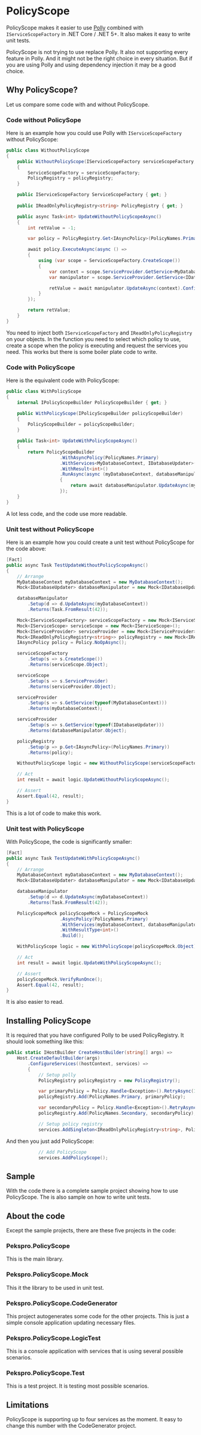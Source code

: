 # PolicyScope

PolicyScope makes it easier to use [Polly](https://github.com/App-vNext/Polly)
combined with `IServiceScopeFactory` in .NET Core / .NET 5+. It also makes it
easy to write unit tests.

PolicyScope is not trying to use replace Polly. It also not supporting every
feature in Polly. And it might not be the right choice in every situation. But
if you are using Polly and using dependency injection it may be a good choice.

## Why PolicyScope?

Let us compare some code with and without PolicyScope.

### Code without PolicySope

Here is an example how you could use Polly with `IServiceScopeFactory` without
PolicyScope:

```csharp
public class WithoutPolicyScope
{
    public WithoutPolicyScope(IServiceScopeFactory serviceScopeFactory, IReadOnlyPolicyRegistry<string> policyRegistry)
    {
        ServiceScopeFactory = serviceScopeFactory;
        PolicyRegistry = policyRegistry;
    }

    public IServiceScopeFactory ServiceScopeFactory { get; }
    
    public IReadOnlyPolicyRegistry<string> PolicyRegistry { get; }

    public async Task<int> UpdateWithoutPolicyScopeAsync()
    {
        int retValue = -1;

        var policy = PolicyRegistry.Get<IAsyncPolicy>(PolicyNames.Primary);

        await policy.ExecuteAsync(async () =>
        {
            using (var scope = ServiceScopeFactory.CreateScope())
            {
                var context = scope.ServiceProvider.GetService<MyDatabaseContext>()!;
                var manipulator = scope.ServiceProvider.GetService<IDatabaseUpdater>()!;

                retValue = await manipulator.UpdateAsync(context).ConfigureAwait(false);
            }
        });

        return retValue;
    }
}
```

You need to inject both `IServiceScopeFactory` and `IReadOnlyPolicyRegistry` on
your objects. In the function you need to select which policy to use, create a
scope when the policy is executing and request the services you need. This works
but there is some boiler plate code to write.

### Code with PolicyScope

Here is the equivalent code with PolicyScope:

```csharp
public class WithPolicyScope
{
    internal IPolicyScopeBuilder PolicyScopeBuilder { get; }

    public WithPolicyScope(IPolicyScopeBuilder policyScopeBuilder)
    {
        PolicyScopeBuilder = policyScopeBuilder;
    }

    public Task<int> UpdateWithPolicyScopeAsync()
    {
        return PolicyScopeBuilder
                    .WithAsyncPolicy(PolicyNames.Primary)
                    .WithServices<MyDatabaseContext, IDatabaseUpdater>()
                    .WithResult<int>()
                    .RunAsync(async (myDatabaseContext, databaseManipulator) =>
                    {
                        return await databaseManipulator.UpdateAsync(myDatabaseContext);
                    });
    }
}
```

A lot less code, and the code use more readable.

### Unit test without PolicyScope

Here is an example how you could create a unit test without PolicyScope for the code above:

```csharp
[Fact]
public async Task TestUpdateWithoutPolicyScopeAsync()
{
    // Arrange
    MyDatabaseContext myDatabaseContext = new MyDatabaseContext();
    Mock<IDatabaseUpdater> databaseManipulator = new Mock<IDatabaseUpdater>();

    databaseManipulator
        .Setup(d => d.UpdateAsync(myDatabaseContext))
        .Returns(Task.FromResult(42));

    Mock<IServiceScopeFactory> serviceScopeFactory = new Mock<IServiceScopeFactory>();
    Mock<IServiceScope> serviceScope = new Mock<IServiceScope>();
    Mock<IServiceProvider> serviceProvider = new Mock<IServiceProvider>();
    Mock<IReadOnlyPolicyRegistry<string>> policyRegistry = new Mock<IReadOnlyPolicyRegistry<string>>();
    IAsyncPolicy policy = Policy.NoOpAsync();

    serviceScopeFactory
        .Setup(s => s.CreateScope())
        .Returns(serviceScope.Object);

    serviceScope
        .Setup(s => s.ServiceProvider)
        .Returns(serviceProvider.Object);

    serviceProvider
        .Setup(s => s.GetService(typeof(MyDatabaseContext)))
        .Returns(myDatabaseContext);

    serviceProvider
        .Setup(s => s.GetService(typeof(IDatabaseUpdater)))
        .Returns(databaseManipulator.Object);

    policyRegistry
        .Setup(p => p.Get<IAsyncPolicy>(PolicyNames.Primary))
        .Returns(policy);

    WithoutPolicyScope logic = new WithoutPolicyScope(serviceScopeFactory.Object, policyRegistry.Object);

    // Act
    int result = await logic.UpdateWithoutPolicyScopeAsync();

    // Assert
    Assert.Equal(42, result);
}
```

This is a lot of code to make this work.

### Unit test with PolicyScope

With PolicyScope, the code is significantly smaller:

```csharp
[Fact]
public async Task TestUpdateWithPolicyScopeAsync()
{
    // Arrange
    MyDatabaseContext myDatabaseContext = new MyDatabaseContext();
    Mock<IDatabaseUpdater> databaseManipulator = new Mock<IDatabaseUpdater>();

    databaseManipulator
        .Setup(d => d.UpdateAsync(myDatabaseContext))
        .Returns(Task.FromResult(42));

    PolicyScopeMock policyScopeMock = PolicyScopeMock
                    .AsyncPolicy(PolicyNames.Primary)
                    .WithServices(myDatabaseContext, databaseManipulator.Object)
                    .WithResultType<int>()
                    .Build();

    WithPolicyScope logic = new WithPolicyScope(policyScopeMock.Object);

    // Act
    int result = await logic.UpdateWithPolicyScopeAsync();

    // Assert
    policyScopeMock.VerifyRunOnce();
    Assert.Equal(42, result);
}
```

It is also easier to read.

## Installing PolicyScope

It is required that you have configured Polly to be used PolicyRegistry. It should look something like this:

```csharp
public static IHostBuilder CreateHostBuilder(string[] args) =>
    Host.CreateDefaultBuilder(args)
        .ConfigureServices((hostContext, services) =>
        {
            // Setup polly
            PolicyRegistry policyRegistry = new PolicyRegistry();

            var primaryPolicy = Policy.Handle<Exception>().RetryAsync(1);
            policyRegistry.Add(PolicyNames.Primary, primaryPolicy);

            var secondaryPolicy = Policy.Handle<Exception>().RetryAsync(2);
            policyRegistry.Add(PolicyNames.Secondary, secondaryPolicy);

            // Setup policy registry
            services.AddSingleton<IReadOnlyPolicyRegistry<string>, PolicyRegistry>(a => policyRegistry);
```

And then you just add PolicyScope:

```csharp
            // Add PolicyScope
            services.AddPolicyScope();
```

## Sample

With the code there is a complete sample project showing how to use PolicyScope. The is also sample on how to write unit tests.

## About the code

Except the sample projects, there are these five projects in the code:

### Pekspro.PolicyScope

This is the main library.

### Pekspro.PolicyScope.Mock

This it the library to be used in unit test.

### Pekspro.PolicyScope.CodeGenerator

This project autogenerates some code for the other projects. This is just a simple console application updating necessary files.

### Pekspro.PolicyScope.LogicTest

This is a console application with services that is using several possible scenarios.

### Pekspro.PolicyScope.Test

This is a test project. It is testing most possible scenarios.

## Limitations

PolicyScope is supporting up to four services as the moment. It easy to change this number with the CodeGenerator project.
